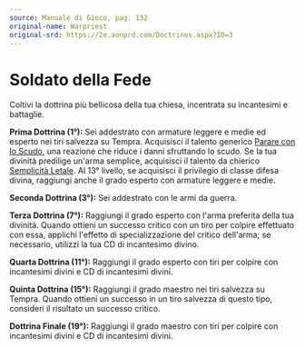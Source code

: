 ```yaml
---
source: Manuale di Gioco, pag. 132
original-name: Warpriest
original-srd: https://2e.aonprd.com/Doctrines.aspx?ID=3
---
```


# Soldato della Fede

Coltivi la dottrina più bellicosa della tua chiesa, incentrata su incantesimi e
battaglie.

**Prima Dottrina (1°):** Sei addestrato con armature leggere e medie ed esperto
nei tiri salvezza su Tempra. Acquisisci il talento generico
[Parare con lo Scudo](/talenti/generici/parare-con-lo-scudo), una reazione che
riduce i danni sfruttando lo scudo. Se la tua divinità predilige un'arma
semplice, acquisisci il talento da chierico
[Semplicità Letale](/classi/chierico/talenti/semplicita-letale). Al 13° livello,
se acquisisci il privilegio di classe difesa divina, raggiungi anche il grado
esperto con armature leggere e medie.

**Seconda Dottrina (3°):** Sei addestrato con le armi da guerra.

**Terza Dottrina (7°):** Raggiungi il grado esperto con l'arma preferita della
tua divinità. Quando ottieni un successo critico con un tiro per colpire
effettuato con essa, applichi l'effetto di specializzazione del critico
dell'arma; se necessario, utilizzi la tua CD di incantesimo divino.

**Quarta Dottrina (11°):** Raggiungi il grado esperto con tiri per colpire con
incantesimi divini e CD di incantesimi divini.

**Quinta Dottrina (15°):** Raggiungi il grado maestro nei tiri salvezza su
Tempra. Quando ottieni un successo in un tiro salvezza di questo tipo, consideri
il risultato un successo critico.

**Dottrina Finale (19°):** Raggiungi il grado maestro con tiri per colpire con
incantesimi divini e CD di incantesimi divini.
